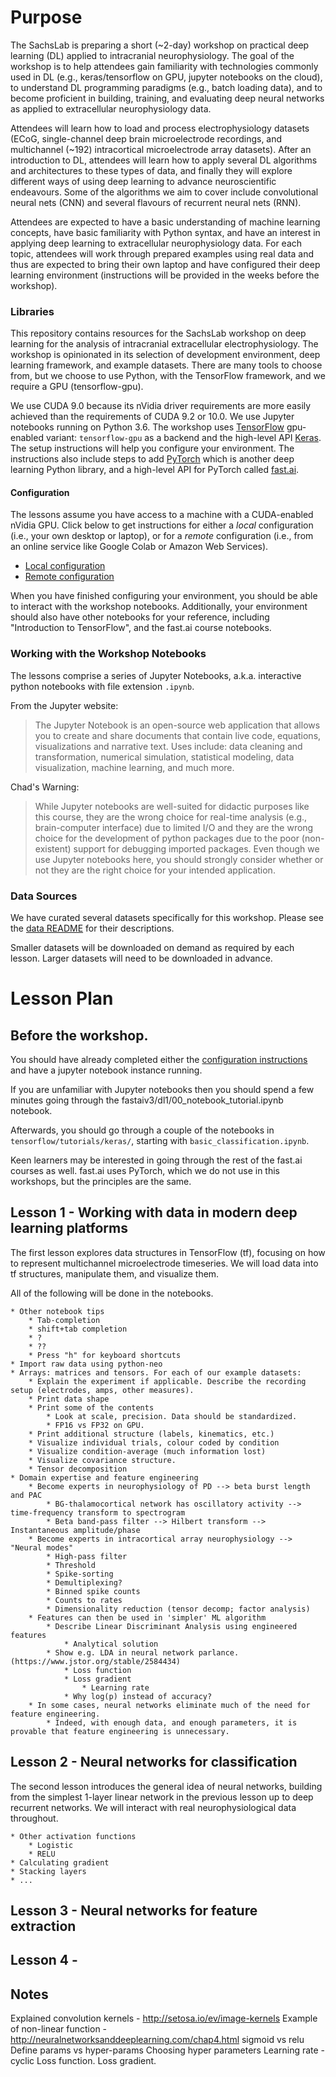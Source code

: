 # Purpose

The SachsLab is preparing a short (~2-day) workshop on practical deep learning (DL) applied to intracranial
neurophysiology. The goal of the workshop is to help attendees gain familiarity with technologies commonly used in DL
(e.g., keras/tensorflow on GPU, jupyter notebooks on the cloud),
to understand DL programming paradigms (e.g., batch loading data),
and to become proficient in building, training, and evaluating deep neural networks
as applied to extracellular neurophysiology data. 

Attendees will learn how to load and process electrophysiology datasets (ECoG, single-channel
deep brain microelectrode recordings, and multichannel (~192) intracortical microelectrode array datasets). After an
introduction to DL, attendees will learn how to apply several DL algorithms and architectures to these types of data,
and finally they will explore different ways of using deep learning to advance neuroscientific endeavours. Some of the
algorithms we aim to cover include convolutional neural nets (CNN) and several flavours of recurrent neural nets (RNN).

Attendees are expected to have a basic understanding of machine learning concepts, have basic familiarity with Python syntax,
and have an interest in applying deep learning to extracellular neurophysiology data.
For each topic, attendees will work through prepared examples using real data and thus are expected to bring their own
laptop and have configured their deep learning environment (instructions will be provided in the weeks before the workshop).

### Libraries

This repository contains resources for the SachsLab workshop on deep learning for the analysis of intracranial
extracellular electrophysiology. The workshop is opinionated in its selection of development environment, deep learning
framework, and example datasets. There are many tools to choose from, but we choose to use Python, with the TensorFlow
framework, and we require a GPU (tensorflow-gpu).

We use CUDA 9.0 because its nVidia driver requirements are more easily achieved than the requirements of
CUDA 9.2 or 10.0. We use Jupyter notebooks running on Python 3.6. The workshop uses 
[TensorFlow](https://www.tensorflow.org/) gpu-enabled variant: `tensorflow-gpu` as a backend and the high-level API
[Keras](https://www.tensorflow.org/guide/keras). The setup instructions will help you configure your environment.
The instructions also include steps to add [PyTorch](https://pytorch.org/) which is another deep learning Python
library, and a high-level API for PyTorch called [fast.ai](https://www.fast.ai/).

#### Configuration

The lessons assume you have access to a machine with a CUDA-enabled nVidia GPU. Click below to get
instructions for either a *local* configuration (i.e., your own desktop or laptop), or for a *remote* configuration
(i.e., from an online service like Google Colab or Amazon Web Services).

* [Local configuration](https://github.com/SachsLab/IntracranialNeurophysDL/tree/master/docs/LocalConfig.md)
* [Remote configuration](https://github.com/SachsLab/IntracranialNeurophysDL/tree/master/docs/RemoteConfig.md)

When you have finished configuring your environment, you should be able to interact with the workshop notebooks.
Additionally, your environment should also have other notebooks for your reference, including
"Introduction to TensorFlow", and the fast.ai course notebooks.

### Working with the Workshop Notebooks

The lessons comprise a series of Jupyter Notebooks, a.k.a. interactive python notebooks with file extension `.ipynb`.

From the Jupyter website:
>The Jupyter Notebook is an open-source web application that allows you to create and share documents that contain
live code, equations, visualizations and narrative text. Uses include: data cleaning and transformation,
numerical simulation, statistical modeling, data visualization, machine learning, and much more.

Chad's Warning:
>While Jupyter notebooks are well-suited for didactic purposes like this course, they are the wrong choice for
real-time analysis (e.g., brain-computer interface) due to limited I/O and they are the wrong choice for the
development of python packages due to the poor (non-existent) support for debugging imported packages. Even though
we use Jupyter notebooks here, you should strongly consider whether or not they are the right choice for your intended
application. 

### Data Sources

We have curated several datasets specifically for this workshop. Please see the
[data README](https://github.com/SachsLab/IntracranialNeurophysDL/tree/master/data/README.md) for their descriptions.

Smaller datasets will be downloaded on demand as required by each lesson.
Larger datasets will need to be downloaded in advance. 

# Lesson Plan

## Before the workshop.

You should have already completed either the [configuration instructions](#configuration)
and have a jupyter notebook instance running.

If you are unfamiliar with Jupyter notebooks then you should spend a few minutes going through the
fastaiv3/dl1/00_notebook_tutorial.ipynb notebook.

Afterwards, you should go through a couple of the notebooks in `tensorflow/tutorials/keras/`, starting with
`basic_classification.ipynb`.

Keen learners may be interested in going through the rest of the fast.ai courses as well.
fast.ai uses PyTorch, which we do not use in this workshops, but the principles are the same.

## Lesson 1 - Working with data in modern deep learning platforms

The first lesson explores data structures in TensorFlow (tf), focusing on how to represent multichannel 
microelectrode timeseries. We will load data into tf structures, manipulate them, and visualize them.


All of the following will be done in the notebooks.

    * Other notebook tips
        * Tab-completion
        * shift+tab completion
        * ?
        * ??
        * Press "h" for keyboard shortcuts
    * Import raw data using python-neo
    * Arrays: matrices and tensors. For each of our example datasets:
        * Explain the experiment if applicable. Describe the recording setup (electrodes, amps, other measures). 
        * Print data shape
        * Print some of the contents
            * Look at scale, precision. Data should be standardized.
            * FP16 vs FP32 on GPU.
        * Print additional structure (labels, kinematics, etc.)
        * Visualize individual trials, colour coded by condition
        * Visualize condition-average (much information lost)
        * Visualize covariance structure.
        * Tensor decomposition
    * Domain expertise and feature engineering
        * Become experts in neurophysiology of PD --> beta burst length and PAC
            * BG-thalamocortical network has oscillatory activity --> time-frequency transform to spectrogram
            * Beta band-pass filter --> Hilbert transform --> Instantaneous amplitude/phase
        * Become experts in intracortical array neurophysiology --> "Neural modes"
            * High-pass filter
            * Threshold
            * Spike-sorting
            * Demultiplexing?
            * Binned spike counts
            * Counts to rates
            * Dimensionality reduction (tensor decomp; factor analysis)
        * Features can then be used in 'simpler' ML algorithm
            * Describe Linear Discriminant Analysis using engineered features
                * Analytical solution
            * Show e.g. LDA in neural network parlance. (https://www.jstor.org/stable/2584434)
                * Loss function
                * Loss gradient
                    * Learning rate
                * Why log(p) instead of accuracy?
        * In some cases, neural networks eliminate much of the need for feature engineering.
            * Indeed, with enough data, and enough parameters, it is provable that feature engineering is unnecessary.
    
## Lesson 2 - Neural networks for classification

The second lesson introduces the general idea of neural networks, building from the simplest 1-layer linear network
in the previous lesson up to deep recurrent networks. We will interact with real neurophysiological data throughout.

    * Other activation functions
        * Logistic
        * RELU
    * Calculating gradient
    * Stacking layers
    * ...

## Lesson 3 - Neural networks for feature extraction

## Lesson 4 - 

## Notes

Explained convolution kernels - http://setosa.io/ev/image-kernels
Example of non-linear function - http://neuralnetworksanddeeplearning.com/chap4.html
sigmoid vs relu
Define params vs hyper-params
Choosing hyper parameters
    Learning rate - cyclic
Loss function. Loss gradient.
